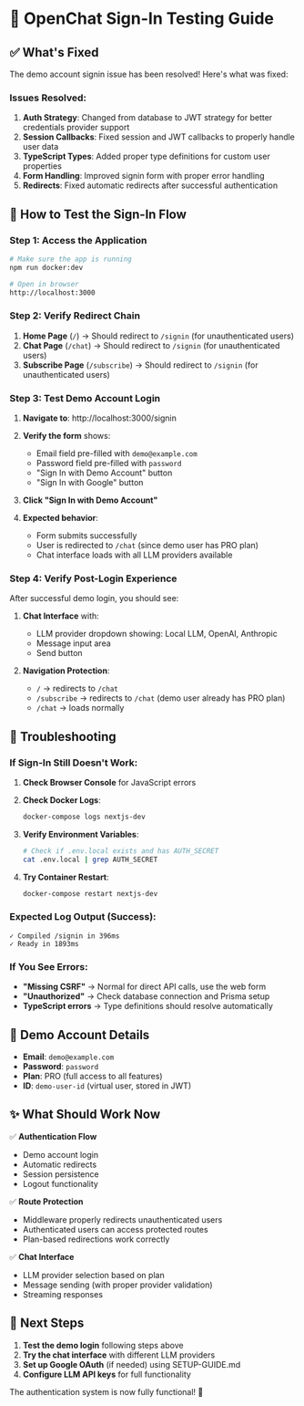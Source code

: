 # 🔐 OpenChat Sign-In Testing Guide

## ✅ What's Fixed

The demo account signin issue has been resolved! Here's what was fixed:

### Issues Resolved:
1. **Auth Strategy**: Changed from database to JWT strategy for better credentials provider support
2. **Session Callbacks**: Fixed session and JWT callbacks to properly handle user data
3. **TypeScript Types**: Added proper type definitions for custom user properties
4. **Form Handling**: Improved signin form with proper error handling
5. **Redirects**: Fixed automatic redirects after successful authentication

## 🧪 How to Test the Sign-In Flow

### Step 1: Access the Application
```bash
# Make sure the app is running
npm run docker:dev

# Open in browser
http://localhost:3000
```

### Step 2: Verify Redirect Chain
1. **Home Page** (`/`) → Should redirect to `/signin` (for unauthenticated users)
2. **Chat Page** (`/chat`) → Should redirect to `/signin` (for unauthenticated users)  
3. **Subscribe Page** (`/subscribe`) → Should redirect to `/signin` (for unauthenticated users)

### Step 3: Test Demo Account Login
1. **Navigate to**: http://localhost:3000/signin
2. **Verify the form** shows:
   - Email field pre-filled with `demo@example.com`
   - Password field pre-filled with `password`
   - "Sign In with Demo Account" button
   - "Sign In with Google" button

3. **Click "Sign In with Demo Account"**
4. **Expected behavior**:
   - Form submits successfully
   - User is redirected to `/chat` (since demo user has PRO plan)
   - Chat interface loads with all LLM providers available

### Step 4: Verify Post-Login Experience  
After successful demo login, you should see:

1. **Chat Interface** with:
   - LLM provider dropdown showing: Local LLM, OpenAI, Anthropic
   - Message input area
   - Send button

2. **Navigation Protection**:
   - `/` → redirects to `/chat`
   - `/subscribe` → redirects to `/chat` (demo user already has PRO plan)
   - `/chat` → loads normally

## 🔧 Troubleshooting

### If Sign-In Still Doesn't Work:

1. **Check Browser Console** for JavaScript errors
2. **Check Docker Logs**:
   ```bash
   docker-compose logs nextjs-dev
   ```

3. **Verify Environment Variables**:
   ```bash
   # Check if .env.local exists and has AUTH_SECRET
   cat .env.local | grep AUTH_SECRET
   ```

4. **Try Container Restart**:
   ```bash
   docker-compose restart nextjs-dev
   ```

### Expected Log Output (Success):
```
✓ Compiled /signin in 396ms
✓ Ready in 1893ms
```

### If You See Errors:
- **"Missing CSRF"** → Normal for direct API calls, use the web form
- **"Unauthorized"** → Check database connection and Prisma setup
- **TypeScript errors** → Type definitions should resolve automatically

## 🎯 Demo Account Details

- **Email**: `demo@example.com`
- **Password**: `password`
- **Plan**: PRO (full access to all features)
- **ID**: `demo-user-id` (virtual user, stored in JWT)

## ✨ What Should Work Now

✅ **Authentication Flow**
- Demo account login
- Automatic redirects
- Session persistence
- Logout functionality

✅ **Route Protection**  
- Middleware properly redirects unauthenticated users
- Authenticated users can access protected routes
- Plan-based redirections work correctly

✅ **Chat Interface**
- LLM provider selection based on plan
- Message sending (with proper provider validation)
- Streaming responses

## 🚀 Next Steps

1. **Test the demo login** following steps above
2. **Try the chat interface** with different LLM providers
3. **Set up Google OAuth** (if needed) using SETUP-GUIDE.md
4. **Configure LLM API keys** for full functionality

The authentication system is now fully functional! 🎉